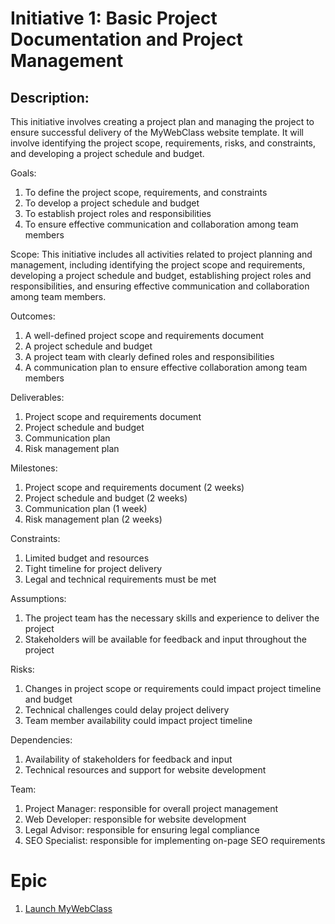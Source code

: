 # Initiative 1: Basic Project Documentation and Project Management

## Description:

This initiative involves creating a project plan and managing the project to ensure successful delivery of the MyWebClass website template. It will involve identifying the project scope, requirements, risks, and constraints, and developing a project schedule and budget.

Goals:
1. To define the project scope, requirements, and constraints
2. To develop a project schedule and budget
3. To establish project roles and responsibilities
4. To ensure effective communication and collaboration among team members

Scope: This initiative includes all activities related to project planning and management, including identifying the project scope and requirements, developing a project schedule and budget, establishing project roles and responsibilities, and ensuring effective communication and collaboration among team members.

Outcomes:
1. A well-defined project scope and requirements document
2. A project schedule and budget
3. A project team with clearly defined roles and responsibilities
4. A communication plan to ensure effective collaboration among team members

Deliverables:
1. Project scope and requirements document
2. Project schedule and budget
3. Communication plan
4. Risk management plan

Milestones:
1. Project scope and requirements document (2 weeks)
2. Project schedule and budget (2 weeks)
3. Communication plan (1 week)
4. Risk management plan (2 weeks)

Constraints:
1. Limited budget and resources
2. Tight timeline for project delivery
3. Legal and technical requirements must be met

Assumptions:
1. The project team has the necessary skills and experience to deliver the project
2. Stakeholders will be available for feedback and input throughout the project

Risks:
1. Changes in project scope or requirements could impact project timeline and budget
2. Technical challenges could delay project delivery
3. Team member availability could impact project timeline

Dependencies:
1. Availability of stakeholders for feedback and input
2. Technical resources and support for website development

Team:
1. Project Manager: responsible for overall project management
2. Web Developer: responsible for website development
3. Legal Advisor: responsible for ensuring legal compliance
4. SEO Specialist: responsible for implementing on-page SEO requirements

# Epic
1. [Launch MyWebClass](https://github.com/ahg3/mywebclass-agile-docs/blob/095644b9859fc075aee5aa21d09a3a5980015ad0/documentation/theme_1/initiatives/Epic/Launch%20MyWebClass.md)

